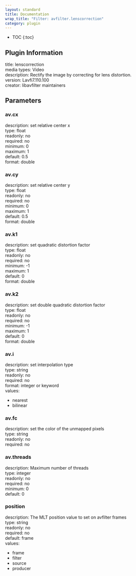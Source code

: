 ```yaml
---
layout: standard
title: Documentation
wrap_title: "Filter: avfilter.lenscorrection"
category: plugin
---
```

* TOC
{:toc}

## Plugin Information

title: lenscorrection  
media types:
Video  
description: Rectify the image by correcting for lens distortion.  
version: Lavfi7.110.100  
creator: libavfilter maintainers  

## Parameters

### av.cx

  
description:
set relative center x  
type: float  
readonly: no  
required: no  
minimum: 0  
maximum: 1  
default: 0.5  
format: double  

### av.cy

  
description:
set relative center y  
type: float  
readonly: no  
required: no  
minimum: 0  
maximum: 1  
default: 0.5  
format: double  

### av.k1

  
description:
set quadratic distortion factor  
type: float  
readonly: no  
required: no  
minimum: -1  
maximum: 1  
default: 0  
format: double  

### av.k2

  
description:
set double quadratic distortion factor  
type: float  
readonly: no  
required: no  
minimum: -1  
maximum: 1  
default: 0  
format: double  

### av.i

  
description:
set interpolation type  
type: string  
readonly: no  
required: no  
format: integer or keyword  
values:  

* nearest
* bilinear

### av.fc

  
description:
set the color of the unmapped pixels  
type: string  
readonly: no  
required: no  

### av.threads

  
description:
Maximum number of threads  
type: integer  
readonly: no  
required: no  
minimum: 0  
default: 0  

### position

  
description:
The MLT position value to set on avfilter frames  
type: string  
readonly: no  
required: no  
default: frame  
values:  

* frame
* filter
* source
* producer

